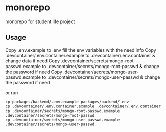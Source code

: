 # monorepo

monorepo for student life project

## Usage

Copy .env.example to .env fill the env variables with the need info
Copy .devcontainer/.env.container.example to .devcontainer/.env.container & change data if need
Copy .devcontainer/secrets/mongo-root-passwd.example to .devcontainer/secrets/mongo-root-passwd & change the password if need
Copy .devcontainer/secrets/mongo-user-passwd.example to .devcontainer/secrets/mongo-user-passwd & change the password if need

or run

    cp packages/backend/.env.example packages/backend/.env
    cp .devcontainer/.env.container.example .devcontainer/.env.container
    cp .devcontainer/secrets/mongo-root-passwd.example .devcontainer/secrets/mongo-root-passwd
    cp .devcontainer/secrets/mongo-user-passwd.example .devcontainer/secrets/mongo-user-passwd
